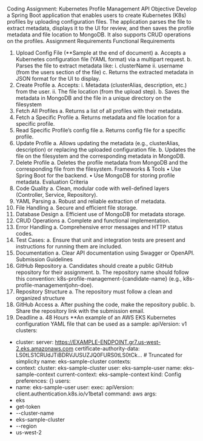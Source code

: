 Coding Assignment: Kubernetes Profile Management API
Objective
Develop a Spring Boot application that enables users to create Kubernetes (K8s) profiles by
uploading configuration files. The application parses the file to extract metadata, displays
it to the UI for review, and then saves the profile metadata and file location to MongoDB. It
also supports CRUD operations on the profiles.
Assignment Requirements
Functional Requirements
1. Upload Config File (**Sample at the end of document)
   a. Accepts a Kubernetes configuration file (YAML format) via a multipart
   request.
   b. Parses the file to extract metadata like:
   i. clusterName
   ii. username (from the users section of the file)
   c. Returns the extracted metadata in JSON format for the UI to display.
2. Create Profile
   a. Accepts:
   i. Metadata (clusterAlias, description, etc.) from the user.
   ii. The file location (from the upload step).
   b. Saves the metadata in MongoDB and the file in a unique directory on the
   filesystem
3. Fetch All Profiles
   a. Returns a list of all profiles with their metadata.
4. Fetch a Specific Profile
   a. Returns metadata and file location for a specific profile.
5. Read Specific Profile’s config file
   a. Returns config file for a specific profile.
6. Update Profile
   a. Allows updating the metadata (e.g., clusterAlias, description) or
   replacing the uploaded configuration file.
   b. Updates the file on the filesystem and the corresponding metadata in
   MongoDB.
7. Delete Profile
   a. Deletes the profile metadata from MongoDB and the corresponding file from
   the filesystem.
   Frameworks & Tools
   • Use Spring Boot for the backend.
   • Use MongoDB for storing profile metadata.
   Evaluation Criteria
1. Code Quality
   a. Clean, modular code with well-defined layers (Controller, Service,
   Repository).
2. YAML Parsing
   a. Robust and reliable extraction of metadata.
3. File Handling
   a. Secure and efficient file storage.
4. Database Design
   a. Efficient use of MongoDB for metadata storage.
5. CRUD Operations
   a. Complete and functional implementation.
6. Error Handling
   a. Comprehensive error messages and HTTP status codes.
7. Test Cases:
   a. Ensure that unit and integration tests are present and instructions for
   running them are included.
8. Documentation
   a. Clear API documentation using Swagger or OpenAPI.
   Submission Guidelines
1. GitHub Repository
   a. Candidates should create a public GitHub repository for their assignment.
   b. The repository name should follow this convention:
   k8s-profile-management-{candidate-name} (e.g., k8s-profile-managementjohn-doe).
2. Repository Structure
   a. The repository must follow a clean and organized structure
3. GitHub Access
   a. After pushing the code, make the repository public.
   b. Share the repository link with the submission email.
4. Deadline
   a. 48 Hours
   **An example of an AWS EKS Kubernetes configuration YAML file that can be used as a
   sample:
   apiVersion: v1
   clusters:
- cluster:
  server: https://EXAMPLE-ENDPOINT.gr7.us-west-2.eks.amazonaws.com
  certificate-authority-data: LS0tLS1CRUdJTiBDRVJUSUZJQ0FURS0tLS0tCk... #
  Truncated for simplicity
  name: eks-sample-cluster
  contexts:
- context:
  cluster: eks-sample-cluster
  user: eks-sample-user
  name: eks-sample-context
  current-context: eks-sample-context
  kind: Config
  preferences: {}
  users:
- name: eks-sample-user
  user:
  exec:
  apiVersion: client.authentication.k8s.io/v1beta1
  command: aws
  args:
- eks
- get-token
- --cluster-name
- eks-sample-cluster
- --region
- us-west-2